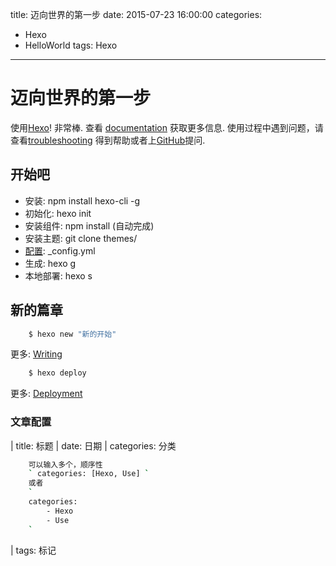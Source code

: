 title: 迈向世界的第一步
date: 2015-07-23 16:00:00
categories: 
- Hexo
- HelloWorld
tags: Hexo
---

# 迈向世界的第一步

 使用[Hexo](http://hexo.io/)! 非常棒. 
 查看 [documentation](http://hexo.io/docs/) 获取更多信息.
 使用过程中遇到问题，请查看[troubleshooting](http://hexo.io/docs/troubleshooting.html) 得到帮助或者上[GitHub](https://github.com/hexojs/hexo/issues)提问.

## 开始吧
 - 安装: npm install hexo-cli -g
 - 初始化: hexo init <floder>
 - 安装组件: npm install (自动完成)
 - 安装主题: git clone <theme-url> themes/<folder>
 - [配置](https://hexo.io/zh-cn/docs/configuration.html): _config.yml
 - 生成: hexo g
 - 本地部署: hexo s

<!-- more -->

## 新的篇章

``` bash
    $ hexo new "新的开始"
```

更多: [Writing](http://hexo.io/docs/writing.html)

``` bash
    $ hexo deploy
```

更多: [Deployment](http://hexo.io/docs/deployment.html)

### 文章配置

| title: 标题
| date: 日期
| categories: 分类
``` bash
    可以输入多个，顺序性 
    ` categories: [Hexo, Use] `
    或者
    `
    categories:
        - Hexo
        - Use
    `
```
| tags: 标记

